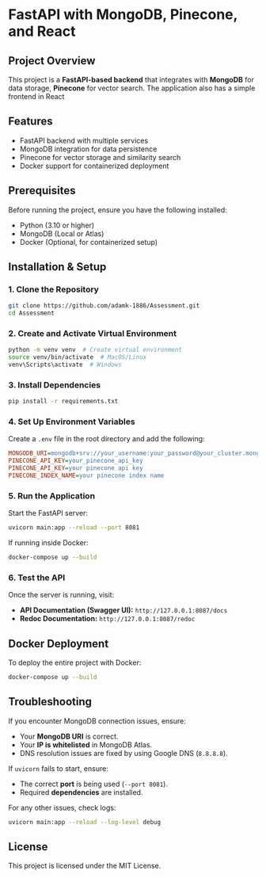 # FastAPI with MongoDB, Pinecone, and React

## Project Overview
This project is a **FastAPI-based backend** that integrates with **MongoDB** for data storage, **Pinecone** for vector search. The application also has a simple frontend in React

## Features
- FastAPI backend with multiple services
- MongoDB integration for data persistence
- Pinecone for vector storage and similarity search
- Docker support for containerized deployment

## Prerequisites
Before running the project, ensure you have the following installed:
- Python (3.10 or higher)
- MongoDB (Local or Atlas)
- Docker (Optional, for containerized setup)

## Installation & Setup

### 1. Clone the Repository
```sh
git clone https://github.com/adamk-1886/Assessment.git
cd Assessment
```

### 2. Create and Activate Virtual Environment
```sh
python -m venv venv  # Create virtual environment
source venv/bin/activate  # MacOS/Linux
venv\Scripts\activate  # Windows
```

### 3. Install Dependencies
```sh
pip install -r requirements.txt
```

### 4. Set Up Environment Variables
Create a `.env` file in the root directory and add the following:
```ini
MONGODB_URI=mongodb+srv://your_username:your_password@your_cluster.mongodb.net/db_name
PINECONE_API_KEY=your_pinecone_api_key
PINECONE_API_KEY=your pinecone api key
PINECONE_INDEX_NAME=your pinecone index name

```

### 5. Run the Application
Start the FastAPI server:
```sh
uvicorn main:app --reload --port 8081
```

If running inside Docker:
```sh
docker-compose up --build
```

### 6. Test the API
Once the server is running, visit:
- **API Documentation (Swagger UI):** `http://127.0.0.1:8087/docs`
- **Redoc Documentation:** `http://127.0.0.1:8087/redoc`


## Docker Deployment
To deploy the entire project with Docker:
```sh
docker-compose up --build
```

## Troubleshooting
If you encounter MongoDB connection issues, ensure:
- Your **MongoDB URI** is correct.
- Your **IP is whitelisted** in MongoDB Atlas.
- DNS resolution issues are fixed by using Google DNS (`8.8.8.8`).

If `uvicorn` fails to start, ensure:
- The correct **port** is being used (`--port 8081`).
- Required **dependencies** are installed.

For any other issues, check logs:
```sh
uvicorn main:app --reload --log-level debug
```

## License
This project is licensed under the MIT License.

